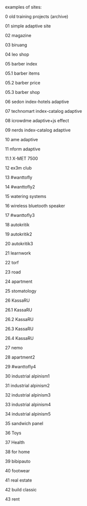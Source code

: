 examples of sites:

0 old training projects (archive)

01 simple adaptive site

02 magazine

03 biruang

04 leo shop

05 barber index

05.1 barber items

05.2 barber price

05.3 barber shop

06 sedon index-hotels adaptive

07 technomart index-catalog adaptive

08 icrowdme adaptive+js effect

09 nerds index-catalog adaptive

10 ame adaptive

11 nform adaptive

11.1 X-MET 7500

12 ex3m club

13 #wanttofly

14 #wanttofly2

15 watering systems

16 wireless bluetooth speaker

17 #wanttofly3

18 autokritik

19 autokritik2

20 autokritik3

21 learnwork

22 torf

23 road

24 apartment

25 stomatology

26 KassaRU

26.1 KassaRU

26.2 KassaRU

26.3 KassaRU

26.4 KassaRU

27 nemo

28 apartment2

29 #wanttofly4

30 industrial alpinism1

31 industrial alpinism2

32 industrial alpinism3

33 industrial alpinism4

34 industrial alpinism5

35 sandwich panel

36 Toys

37 Health

38 for home

39 bibipauto

40 footwear

41 real estate

42 build classic

43 rent
